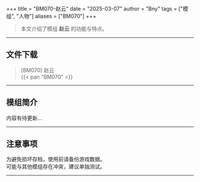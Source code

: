 +++
title = "BM070-赵云"
date = "2025-03-07"
author = "Bny"
tags = ["模组", "人物"]
aliases = ["BM070"]
+++

> 本文介绍了模组 **赵云** 的功能与特点。

---

## 文件下载

> [BM070] 赵云  
{{< pan "BM070" >}}  

---

## 模组简介

>  
内容有待更新...  

---

## 注意事项

>  
为避免损坏存档，使用前请备份游戏数据。  
可能与其他模组存在冲突，建议单独测试。  

---

